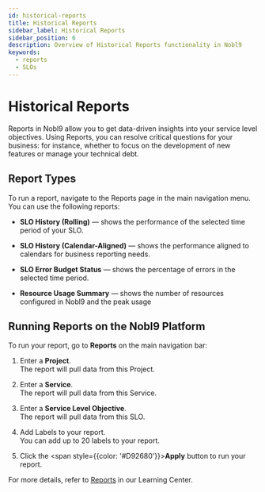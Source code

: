 ```yaml
---
id: historical-reports
title: Historical Reports
sidebar_label: Historical Reports
sidebar_position: 6
description: Overview of Historical Reports functionality in Nobl9
keywords:
  - reports
  - SLOs
---
```

# Historical Reports

Reports in Nobl9 allow you to get data-driven insights into your service level objectives. Using Reports, you can resolve critical questions for your business: for instance, whether to focus on the development of new features or manage your technical debt.

## Report Types

To run a report, navigate to the Reports page in the main navigation menu. You can use the following reports:

* **SLO History (Rolling)** — shows the performance of the selected time period of your SLO.

* **SLO History (Calendar-Aligned)** — shows the performance aligned to calendars for business reporting needs.

* **SLO Error Budget Status** — shows the percentage of errors in the selected time period.

* **Resource Usage Summary** — shows the number of resources configured in Nobl9 and the peak usage

## Running Reports on the Nobl9 Platform

To run your report, go to **Reports** on the main navigation bar:

1. Enter a **Project**.<br/>
   The report will pull data from this Project.

1. Enter a **Service**.<br/>
   The report will pull data from this Service.

2. Enter a **Service Level Objective**.<br/>
   The report will pull data from this SLO.

3. Add Labels to your report.<br/>
   You can add up to 20 labels to your report.

4. Click the <span style={{color: '#D92680'}}>**Apply**</span> button to run your report.

For more details, refer to [Reports](https://www.nobl9.com/learn/reports) in our Learning Center.